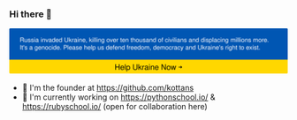 ### Hi there 👋

[![Stand With Ukraine](https://raw.githubusercontent.com/vshymanskyy/StandWithUkraine/main/banner2-direct.svg)](https://stand-with-ukraine.pp.ua)

- 🔭  I'm the founder at https://github.com/kottans
- 👯  I'm currently working on https://pythonschool.io/ & https://rubyschool.io/ (open for collaboration here)

<!--
**suchov/suchov** is a ✨ _special_ ✨ repository because its `README.md` (this file) appears on your GitHub profile.

Here are some ideas to get you started:

- 🔭 I’m currently working on kottans new front-end course 
-->
